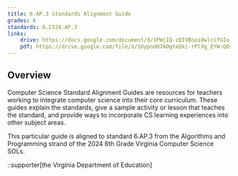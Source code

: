 ```yaml
---
title: 6.AP.3 Standards Alignment Guide
grades: 6
standards: 6.CS24.AP.3
links:
    drive: https://docs.google.com/document/d/1PWjIQ-zQIVBooi0wlnifGIo_JUmq1N6EwTwsEBQ_mzM/edit?usp=drive_link
    pdf: https://drive.google.com/file/d/1UypndH7AOgteQki-rPlXg_EYW-QOx_Za/view?usp=drive_link
---
```


## Overview

Computer Science Standard Alignment Guides are resources for teachers working to integrate computer science into their core curriculum. These guides explain the standards, give a sample activity or lesson that teaches the standard, and provide ways to incorporate CS learning experiences into other subject areas. 

This particular guide is aligned to standard 6.AP.3 from the Algorithms and Programming strand of the 2024 6th Grade Virginia Computer Science SOLs.

::supporter[the Virginia Department of Education]